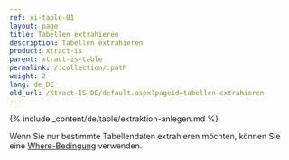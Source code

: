```yaml
---
ref: xi-table-01
layout: page
title: Tabellen extrahieren
description: Tabellen extrahieren
product: xtract-is
parent: xtract-is-table
permalink: /:collection/:path
weight: 2
lang: de_DE
old_url: /Xtract-IS-DE/default.aspx?pageid=tabellen-extrahieren
---
```


{% include _content/de/table/extraktion-anlegen.md  %}


Wenn Sie nur bestimmte Tabellendaten extrahieren möchten, können Sie eine [Where-Bedingung](/.where-bedingung) verwenden.



